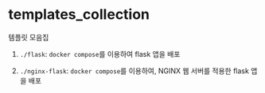 # templates_collection
템플릿 모음집

1. `./flask`: `docker compose`를 이용하여 flask 앱을 배포

2. `./nginx-flask`: `docker compose`를 이용하여, NGINX 웹 서버를 적용한 flask 앱을 배포

